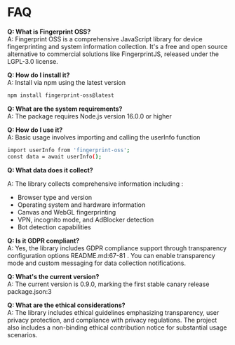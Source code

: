 # FAQ

**Q: What is Fingerprint OSS?**  
A: Fingerprint OSS is a comprehensive JavaScript library for device fingerprinting and system information collection. It's a free  and open source alternative to commercial solutions like FingerprintJS, released under the LGPL-3.0 license.

**Q: How do I install it?**  
A: Install via npm using the latest version
```bash
npm install fingerprint-oss@latest
```

**Q: What are the system requirements?**  
A: The package requires Node.js version 16.0.0 or higher

**Q: How do I use it?**  
A: Basic usage involves importing and calling the userInfo function
```bash
import userInfo from 'fingerprint-oss';  
const data = await userInfo();
```
**Q: What data does it collect?**

A: The library collects comprehensive information including :
- Browser type and version
- Operating system and hardware information
- Canvas and WebGL fingerprinting
- VPN, incognito mode, and AdBlocker detection
- Bot detection capabilities

**Q: Is it GDPR compliant?**  
A: Yes, the library includes GDPR compliance support through transparency configuration options README.md:67-81 . You can enable transparency mode and custom messaging for data collection notifications.

**Q: What's the current version?**  
A: The current version is 0.9.0, marking the first stable canary release package.json:3

**Q: What are the ethical considerations?**  
A: The library includes ethical guidelines emphasizing transparency, user privacy protection, and compliance with privacy regulations. The project also includes a non-binding ethical contribution notice for substantial usage scenarios.